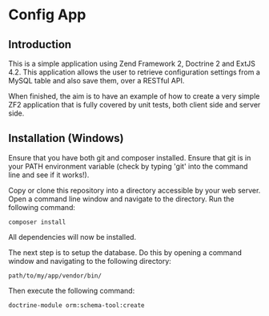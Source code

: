Config App
=======================

Introduction
------------
This is a simple application using Zend Framework 2, Doctrine 2 and ExtJS 4.2. This application
allows the user to retrieve configuration settings from a MySQL table and also save them, over a RESTful API.

When finished, the aim is to have an example of how to create a very simple ZF2 application that is
fully covered by unit tests, both client side and server side.

Installation (Windows)
----------------------
Ensure that you have both git and composer installed. Ensure that git is in your PATH environment
variable (check by typing 'git' into the command line and see if it works!).

Copy or clone this repository into a directory accessible by your web server. Open a command line
window and navigate to the directory. Run the following command:

```
composer install
```

All dependencies will now be installed.

The next step is to setup the database. Do this by opening a command window and navigating to
the following directory:

```
path/to/my/app/vendor/bin/
```

Then execute the following command:

```
doctrine-module orm:schema-tool:create
```

